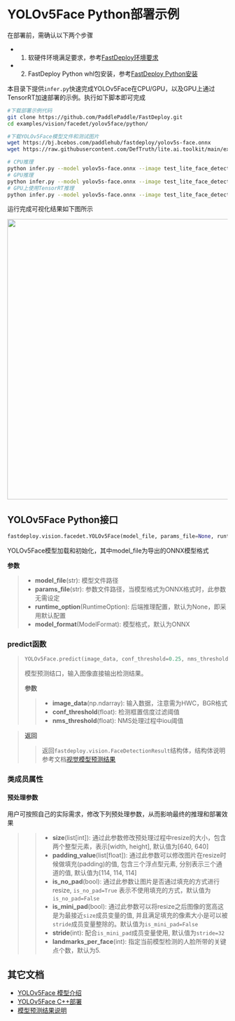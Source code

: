 # YOLOv5Face Python部署示例

在部署前，需确认以下两个步骤

- 1. 软硬件环境满足要求，参考[FastDeploy环境要求](../../../../../docs/cn/build_and_install/download_prebuilt_libraries.md)  
- 2. FastDeploy Python whl包安装，参考[FastDeploy Python安装](../../../../../docs/cn/build_and_install/download_prebuilt_libraries.md)

本目录下提供`infer.py`快速完成YOLOv5Face在CPU/GPU，以及GPU上通过TensorRT加速部署的示例。执行如下脚本即可完成

```bash
#下载部署示例代码
git clone https://github.com/PaddlePaddle/FastDeploy.git
cd examples/vision/facedet/yolov5face/python/

#下载YOLOv5Face模型文件和测试图片
wget https://bj.bcebos.com/paddlehub/fastdeploy/yolov5s-face.onnx
wget https://raw.githubusercontent.com/DefTruth/lite.ai.toolkit/main/examples/lite/resources/test_lite_face_detector_3.jpg

# CPU推理
python infer.py --model yolov5s-face.onnx --image test_lite_face_detector_3.jpg --device cpu
# GPU推理
python infer.py --model yolov5s-face.onnx --image test_lite_face_detector_3.jpg --device gpu
# GPU上使用TensorRT推理
python infer.py --model yolov5s-face.onnx --image test_lite_face_detector_3.jpg --device gpu --use_trt True
```

运行完成可视化结果如下图所示

<img width="640" src="https://user-images.githubusercontent.com/67993288/184301839-a29aefae-16c9-4196-bf9d-9c6cf694f02d.jpg">

## YOLOv5Face Python接口

```python
fastdeploy.vision.facedet.YOLOv5Face(model_file, params_file=None, runtime_option=None, model_format=ModelFormat.ONNX)
```

YOLOv5Face模型加载和初始化，其中model_file为导出的ONNX模型格式

**参数**

> * **model_file**(str): 模型文件路径
> * **params_file**(str): 参数文件路径，当模型格式为ONNX格式时，此参数无需设定
> * **runtime_option**(RuntimeOption): 后端推理配置，默认为None，即采用默认配置
> * **model_format**(ModelFormat): 模型格式，默认为ONNX

### predict函数

> ```python
> YOLOv5Face.predict(image_data, conf_threshold=0.25, nms_threshold=0.5)
> ```
>
> 模型预测结口，输入图像直接输出检测结果。
>
> **参数**
>
> > * **image_data**(np.ndarray): 输入数据，注意需为HWC，BGR格式
> > * **conf_threshold**(float): 检测框置信度过滤阈值
> > * **nms_threshold**(float): NMS处理过程中iou阈值

> **返回**
>
> > 返回`fastdeploy.vision.FaceDetectionResult`结构体，结构体说明参考文档[视觉模型预测结果](../../../../../docs/api/vision_results/)

### 类成员属性
#### 预处理参数
用户可按照自己的实际需求，修改下列预处理参数，从而影响最终的推理和部署效果

> > * **size**(list[int]): 通过此参数修改预处理过程中resize的大小，包含两个整型元素，表示[width, height], 默认值为[640, 640]
> > * **padding_value**(list[float]): 通过此参数可以修改图片在resize时候做填充(padding)的值, 包含三个浮点型元素, 分别表示三个通道的值, 默认值为[114, 114, 114]
> > * **is_no_pad**(bool): 通过此参数让图片是否通过填充的方式进行resize, `is_no_pad=True` 表示不使用填充的方式，默认值为`is_no_pad=False`
> > * **is_mini_pad**(bool): 通过此参数可以将resize之后图像的宽高这是为最接近`size`成员变量的值, 并且满足填充的像素大小是可以被`stride`成员变量整除的。默认值为`is_mini_pad=False`
> > * **stride**(int): 配合`is_mini_pad`成员变量使用, 默认值为`stride=32`
> > * **landmarks_per_face**(int): 指定当前模型检测的人脸所带的关键点个数，默认为5.

## 其它文档

- [YOLOv5Face 模型介绍](..)
- [YOLOv5Face C++部署](../cpp)
- [模型预测结果说明](../../../../../docs/api/vision_results/)
